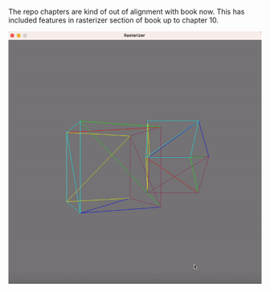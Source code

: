 The repo chapters are kind of out of alignment with book now. This has included features in rasterizer section of book up to chapter 10.

![example image](chapter-6-example.gif)